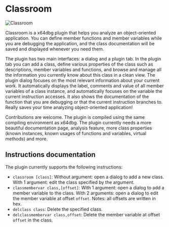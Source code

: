 # Classroom
![Classroom](https://user-images.githubusercontent.com/15761310/68860016-890d1b80-06e0-11ea-850f-6bd6622f2613.png)

Classroom is a x64dbg plugin that helps you analyze an object-oriented application. You can define member functions and member variables while you are debugging the application, and the class documentation will be saved and displayed whenever you need them.

The plugin has two main interfaces: a dialog and a plugin tab. In the plugin tab you can add a class, define various properties of the class such as descriptions, member variables and functions, and browse and manage all the information you currently know about this class in a clean view. The plugin dialog focuses on the most relevant information about your current work. It automatically displays the label, comments and value of all member variables of a class instance, and automatically focuses on the variable the current instruction accesses. It also shows the documentation of the function that you are debugging or that the current instruction branches to. Really saves your time analyzing object-oriented application!

Contributions are welcome. The plugin is compiled using the same compiling environment as x64dbg. The plugin currently needs a more beautiful documentation page, analysis feature, more class properties (known instances, known usages of functions and variables, virtual methods) and more.

## Instructions documentation
The plugin currently supports the following instructions:
- `classroom [class]`: Without argument: open a dialog to add a new class. With 1 argument: edit the class specified by the argument.
- `classmembervar class,[offset]`: With 1 argument: open a dialog to add a member variable to the class. With 2 arguments: open a dialog to edit the member variable at offset `offset`. Notes: all offsets are written in hex.
- `delclass class`: Delete the specified class.
- `delclassmembervar class,offset`: Delete the member variable at offset `offset` in the class.
